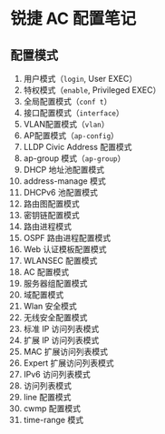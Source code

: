 # 锐捷 AC 配置笔记

## 配置模式

1. 用户模式（`login`, User EXEC）
2. 特权模式（`enable`, Privileged EXEC）
3. 全局配置模式（`conf t`）
4. 接口配置模式（`interface`）
5. VLAN配置模式（`vlan`）
6. AP配置模式（`ap-config`）
7. LLDP Civic Address 配置模式
8. ap-group 模式（`ap-group`）
9. DHCP 地址池配置模式
10. address-manage 模式
11. DHCPv6 池配置模式
12. 路由图配置模式
13. 密钥链配置模式
14. 路由进程模式
15. OSPF 路由进程配置模式
16. Web 认证模板配置模式
17. WLANSEC 配置模式
18. AC 配置模式
19. 服务器组配置模式
20. 域配置模式
21. Wlan 安全模式
22. 无线安全配置模式
23. 标准 IP 访问列表模式
24. 扩展 IP 访问列表模式
25. MAC 扩展访问列表模式
26. Expert 扩展访问列表模式
27. IPv6 访问列表模式
28. 访问列表模式
29. line 配置模式
30. cwmp 配置模式
31. time-range 模式
